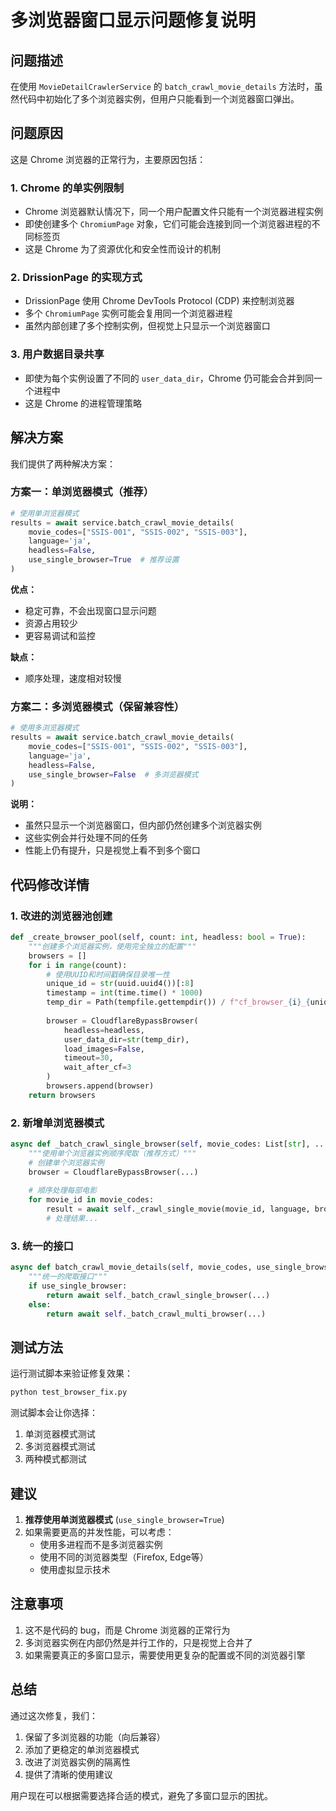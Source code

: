 # 多浏览器窗口显示问题修复说明

## 问题描述

在使用 `MovieDetailCrawlerService` 的 `batch_crawl_movie_details` 方法时，虽然代码中初始化了多个浏览器实例，但用户只能看到一个浏览器窗口弹出。

## 问题原因

这是 Chrome 浏览器的正常行为，主要原因包括：

### 1. Chrome 的单实例限制
- Chrome 浏览器默认情况下，同一个用户配置文件只能有一个浏览器进程实例
- 即使创建多个 `ChromiumPage` 对象，它们可能会连接到同一个浏览器进程的不同标签页
- 这是 Chrome 为了资源优化和安全性而设计的机制

### 2. DrissionPage 的实现方式
- DrissionPage 使用 Chrome DevTools Protocol (CDP) 来控制浏览器
- 多个 `ChromiumPage` 实例可能会复用同一个浏览器进程
- 虽然内部创建了多个控制实例，但视觉上只显示一个浏览器窗口

### 3. 用户数据目录共享
- 即使为每个实例设置了不同的 `user_data_dir`，Chrome 仍可能会合并到同一个进程中
- 这是 Chrome 的进程管理策略

## 解决方案

我们提供了两种解决方案：

### 方案一：单浏览器模式（推荐）

```python
# 使用单浏览器模式
results = await service.batch_crawl_movie_details(
    movie_codes=["SSIS-001", "SSIS-002", "SSIS-003"],
    language='ja',
    headless=False,
    use_single_browser=True  # 推荐设置
)
```

**优点：**
- 稳定可靠，不会出现窗口显示问题
- 资源占用较少
- 更容易调试和监控

**缺点：**
- 顺序处理，速度相对较慢

### 方案二：多浏览器模式（保留兼容性）

```python
# 使用多浏览器模式
results = await service.batch_crawl_movie_details(
    movie_codes=["SSIS-001", "SSIS-002", "SSIS-003"],
    language='ja',
    headless=False,
    use_single_browser=False  # 多浏览器模式
)
```

**说明：**
- 虽然只显示一个浏览器窗口，但内部仍然创建多个浏览器实例
- 这些实例会并行处理不同的任务
- 性能上仍有提升，只是视觉上看不到多个窗口

## 代码修改详情

### 1. 改进的浏览器池创建

```python
def _create_browser_pool(self, count: int, headless: bool = True):
    """创建多个浏览器实例，使用完全独立的配置"""
    browsers = []
    for i in range(count):
        # 使用UUID和时间戳确保目录唯一性
        unique_id = str(uuid.uuid4())[:8]
        timestamp = int(time.time() * 1000)
        temp_dir = Path(tempfile.gettempdir()) / f"cf_browser_{i}_{unique_id}_{timestamp}"
        
        browser = CloudflareBypassBrowser(
            headless=headless,
            user_data_dir=str(temp_dir),
            load_images=False,
            timeout=30,
            wait_after_cf=3
        )
        browsers.append(browser)
    return browsers
```

### 2. 新增单浏览器模式

```python
async def _batch_crawl_single_browser(self, movie_codes: List[str], ...):
    """使用单个浏览器实例顺序爬取（推荐方式）"""
    # 创建单个浏览器实例
    browser = CloudflareBypassBrowser(...)
    
    # 顺序处理每部电影
    for movie_id in movie_codes:
        result = await self._crawl_single_movie(movie_id, language, browser)
        # 处理结果...
```

### 3. 统一的接口

```python
async def batch_crawl_movie_details(self, movie_codes, use_single_browser=True):
    """统一的爬取接口"""
    if use_single_browser:
        return await self._batch_crawl_single_browser(...)
    else:
        return await self._batch_crawl_multi_browser(...)
```

## 测试方法

运行测试脚本来验证修复效果：

```bash
python test_browser_fix.py
```

测试脚本会让你选择：
1. 单浏览器模式测试
2. 多浏览器模式测试  
3. 两种模式都测试

## 建议

1. **推荐使用单浏览器模式** (`use_single_browser=True`)
2. 如果需要更高的并发性能，可以考虑：
   - 使用多进程而不是多浏览器实例
   - 使用不同的浏览器类型（Firefox, Edge等）
   - 使用虚拟显示技术

## 注意事项

1. 这不是代码的 bug，而是 Chrome 浏览器的正常行为
2. 多浏览器实例在内部仍然是并行工作的，只是视觉上合并了
3. 如果需要真正的多窗口显示，需要使用更复杂的配置或不同的浏览器引擎

## 总结

通过这次修复，我们：
1. 保留了多浏览器的功能（向后兼容）
2. 添加了更稳定的单浏览器模式
3. 改进了浏览器实例的隔离性
4. 提供了清晰的使用建议

用户现在可以根据需要选择合适的模式，避免了多窗口显示的困扰。
